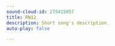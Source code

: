 ```yaml
---
sound-cloud-id: 275415857
title: RN12
description: Short song's description.
auto-play: false

---
```

